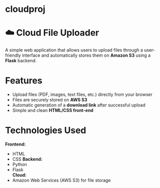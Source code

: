 # cloudproj
# ☁️ Cloud File Uploader

A simple web application that allows users to upload files through a user-friendly interface and automatically stores them on **Amazon S3** using a **Flask** backend.
# Features
- Upload files (PDF, images, text files, etc.) directly from your browser  
- Files are securely stored on **AWS S3**  
- Automatic generation of a **download link** after successful upload  
- Simple and clean **HTML/CSS front-end**  
# Technologies Used
**Frontend:**
- HTML 
- CSS 
**Backend:**
- Python  
- Flask  
**Cloud:**
- Amazon Web Services (AWS S3) for file storage  



